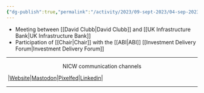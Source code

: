 ```yaml
---
{"dg-publish":true,"permalink":"/activity/2023/09-sept-2023/04-sep-2023/"}
---
```


- Meeting between [[David Clubb\|David Clubb]] and [[UK Infrastructure Bank\|UK Infrastructure Bank]]
- Participation of [[Chair\|Chair]] with the [[ABI\|ABI]] [[Investment Delivery Forum\|Investment Delivery Forum]]


***
<p style="text-align: center;">NICW communication channels</p>

󠁧 |[Website](https://nationalinfrastructurecommission.wales)|[Mastodon](https://toot.wales/@NICW)|[Pixelfed](https://pix.toot.wales/NICW)|[Linkedin](https://www.linkedin.com/company/26268509/)|
***
